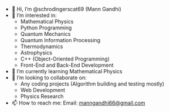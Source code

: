 - 👋 Hi, I’m @schrodingerscat69 (Mann Gandhi)
- 👀 I’m interested in:
    -  Mathematical Physics
    -  Python Programming
    -  Quantum Mechanics
    -  Quantum Information Processing
    -  Thermodynamics
    -  Astrophysics
    -  C++ (Object-Oriented Programming)
    -  Front-End and Back-End Development
- 🌱 I’m currently learning Mathematical Physics 
- 💞️ I’m looking to collaborate on:
   - Any coding projects (Algorithm building and testing mostly)
   - Web Development
   - Physics Research 
- 📫 How to reach me:
     Email: manngandhi66@gmail.com

<!---
schrodingerscat69/schrodingerscat69 is a ✨ special ✨ repository because its `README.md` (this file) appears on your GitHub profile.
You can click the Preview link to take a look at your changes.
--->
